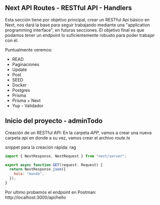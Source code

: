 ## Next API Routes - RESTful API - Handlers

Esta sección tiene por objetivo principal, crear un RESTful Api básico en Next, nos dará la base para seguir trabajando mediante una "application programming interface", en futuras secciones. El objetivo final es que podamos tener un endpoint lo suficientemente robusto para poder trabajar con él.

Puntualmente veremos:

- READ
- Paginaciones
- Update
- Post
- SEED
- Docker
- Postgres
- Prisma
- Prisma + Next
- Yup - Validador

## Inicio del proyecto - adminTodo

Creación de un RESTful API: En la carpeta _APP_, vamos a crear una nueva carpeta _api_ en donde a su vez, vamos crear el archivo _route.ts_

snippet para la creación rápida: rag

```js
import { NextResponse, NextRequest } from "next/server";

export async function GET(request: Request) {
  return NextResponse.json({
    hola: "mundo",
  });
}
```

Por ultimo probamos el endpoint en Postman: http://localhost:3000/api/hello
